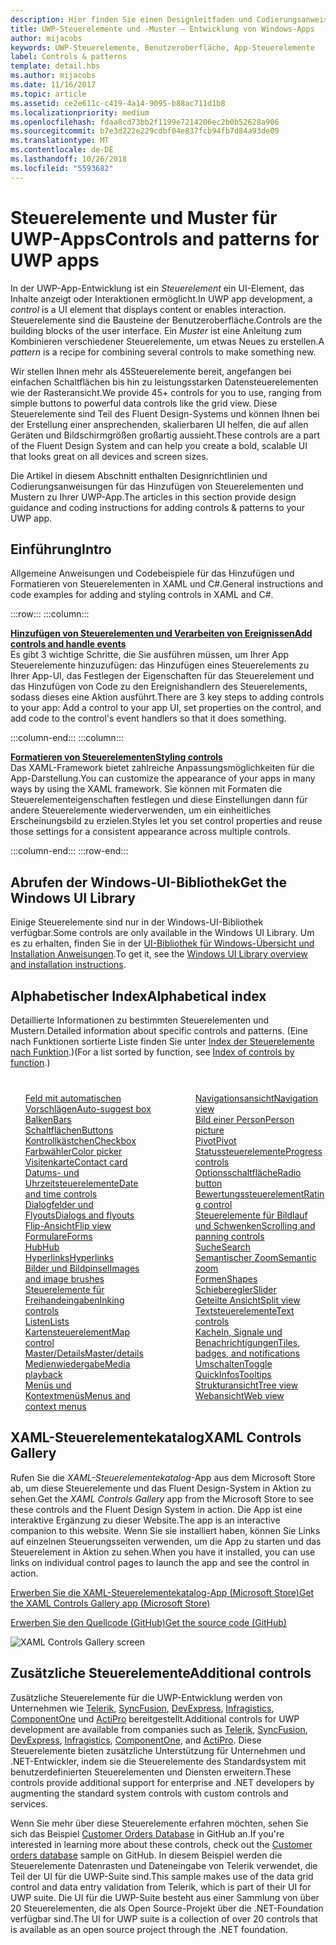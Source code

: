 ```yaml
---
description: Hier finden Sie einen Designleitfaden und Codierungsanweisungen für das Hinzufügen von Steuerelementen und Mustern zu Ihrer UWP-App. Sie finden mehr als 45leistungsstarke Steuerelemente für die Verwendung mit Ihrer App.
title: UWP-Steuerelemente und -Muster – Entwicklung von Windows-Apps
author: mijacobs
keywords: UWP-Steuerelemente, Benutzeroberfläche, App-Steuerelemente
label: Controls & patterns
template: detail.hbs
ms.author: mijacobs
ms.date: 11/16/2017
ms.topic: article
ms.assetid: ce2e611c-c419-4a14-9095-b88ac711d1b8
ms.localizationpriority: medium
ms.openlocfilehash: fdaa8cd73bb2f1199e7214206ec2b0b52628a906
ms.sourcegitcommit: b7e3d222e229cdbf04e837fcb94fb7d84a93de09
ms.translationtype: MT
ms.contentlocale: de-DE
ms.lasthandoff: 10/26/2018
ms.locfileid: "5593682"
---
```

# <a name="controls-and-patterns-for-uwp-apps"></a><span data-ttu-id="b4ddb-105">Steuerelemente und Muster für UWP-Apps</span><span class="sxs-lookup"><span data-stu-id="b4ddb-105">Controls and patterns for UWP apps</span></span>
 

<span data-ttu-id="b4ddb-106">In der UWP-App-Entwicklung ist ein <i>Steuerelement</i> ein UI-Element, das Inhalte anzeigt oder Interaktionen ermöglicht.</span><span class="sxs-lookup"><span data-stu-id="b4ddb-106">In UWP app development, a <i>control</i> is a UI element that displays content or enables interaction.</span></span> <span data-ttu-id="b4ddb-107">Steuerelemente sind die Bausteine der Benutzeroberfläche.</span><span class="sxs-lookup"><span data-stu-id="b4ddb-107">Controls are the building blocks of the user interface.</span></span> <span data-ttu-id="b4ddb-108">Ein <i>Muster</i> ist eine Anleitung zum Kombinieren verschiedener Steuerelemente, um etwas Neues zu erstellen.</span><span class="sxs-lookup"><span data-stu-id="b4ddb-108">A <i>pattern</i> is a recipe for combining several controls to make something new.</span></span>

<span data-ttu-id="b4ddb-109">Wir stellen Ihnen mehr als 45Steuerelemente bereit, angefangen bei einfachen Schaltflächen bis hin zu leistungsstarken Datensteuerelementen wie der Rasteransicht.</span><span class="sxs-lookup"><span data-stu-id="b4ddb-109">We provide 45+ controls for you to use, ranging from simple buttons to powerful data controls like the grid view.</span></span>  <span data-ttu-id="b4ddb-110">Diese Steuerelemente sind Teil des Fluent Design-Systems und können Ihnen bei der Erstellung einer ansprechenden, skalierbaren UI helfen, die auf allen Geräten und Bildschirmgrößen großartig aussieht.</span><span class="sxs-lookup"><span data-stu-id="b4ddb-110">These controls are a part of the Fluent Design System and can help you create a bold, scalable UI that looks great on all devices and screen sizes.</span></span> 

<span data-ttu-id="b4ddb-111">Die Artikel in diesem Abschnitt enthalten Designrichtlinien und Codierungsanweisungen für das Hinzufügen von Steuerelementen und Mustern zu Ihrer UWP-App.</span><span class="sxs-lookup"><span data-stu-id="b4ddb-111">The articles in this section provide design guidance and coding instructions for adding controls & patterns to your UWP app.</span></span> 

## <a name="intro"></a><span data-ttu-id="b4ddb-112">Einführung</span><span class="sxs-lookup"><span data-stu-id="b4ddb-112">Intro</span></span>

<span data-ttu-id="b4ddb-113">Allgemeine Anweisungen und Codebeispiele für das Hinzufügen und Formatieren von Steuerelementen in XAML und C#.</span><span class="sxs-lookup"><span data-stu-id="b4ddb-113">General instructions and code examples for adding and styling controls in XAML and C#.</span></span>

:::row:::
    :::column:::
      <p><b><a href="controls-and-events-intro.md"><span data-ttu-id="b4ddb-114">Hinzufügen von Steuerelementen und Verarbeiten von Ereignissen</span><span class="sxs-lookup"><span data-stu-id="b4ddb-114">Add controls and handle events</span></span></a></b> <br/>
<span data-ttu-id="b4ddb-115">Es gibt 3 wichtige Schritte, die Sie ausführen müssen, um Ihrer App Steuerelemente hinzuzufügen: das Hinzufügen eines Steuerelements zu Ihrer App-UI, das Festlegen der Eigenschaften für das Steuerelement und das Hinzufügen von Code zu den Ereignishandlern des Steuerelements, sodass dieses eine Aktion ausführt.</span><span class="sxs-lookup"><span data-stu-id="b4ddb-115">There are 3 key steps to adding controls to your app: Add a control to your app UI, set properties on the control, and add code to the control's event handlers so that it does something.</span></span></p>
    :::column-end:::
    :::column:::
      <p><b><a href="xaml-styles.md"><span data-ttu-id="b4ddb-116">Formatieren von Steuerelementen</span><span class="sxs-lookup"><span data-stu-id="b4ddb-116">Styling controls</span></span></a></b> <br/>
<span data-ttu-id="b4ddb-117">Das XAML-Framework bietet zahlreiche Anpassungsmöglichkeiten für die App-Darstellung.</span><span class="sxs-lookup"><span data-stu-id="b4ddb-117">You can customize the appearance of your apps in many ways by using the XAML framework.</span></span> <span data-ttu-id="b4ddb-118">Sie können mit Formaten die Steuerelementeigenschaften festlegen und diese Einstellungen dann für andere Steuerelemente wiederverwenden, um ein einheitliches Erscheinungsbild zu erzielen.</span><span class="sxs-lookup"><span data-stu-id="b4ddb-118">Styles let you set control properties and reuse those settings for a consistent appearance across multiple controls.</span></span></p>
    :::column-end:::
:::row-end:::

## <a name="get-the-windows-ui-library"></a><span data-ttu-id="b4ddb-119">Abrufen der Windows-UI-Bibliothek</span><span class="sxs-lookup"><span data-stu-id="b4ddb-119">Get the Windows UI Library</span></span>
<span data-ttu-id="b4ddb-120">Einige Steuerelemente sind nur in der Windows-UI-Bibliothek verfügbar.</span><span class="sxs-lookup"><span data-stu-id="b4ddb-120">Some controls are only available in the Windows UI Library.</span></span> <span data-ttu-id="b4ddb-121">Um es zu erhalten, finden Sie in der [UI-Bibliothek für Windows-Übersicht und Installation Anweisungen](/uwp/toolkits/winui/).</span><span class="sxs-lookup"><span data-stu-id="b4ddb-121">To get it, see the [Windows UI Library overview and installation instructions](/uwp/toolkits/winui/).</span></span>

## <a name="alphabetical-index"></a><span data-ttu-id="b4ddb-122">Alphabetischer Index</span><span class="sxs-lookup"><span data-stu-id="b4ddb-122">Alphabetical index</span></span> 

<span data-ttu-id="b4ddb-123">Detaillierte Informationen zu bestimmten Steuerelementen und Mustern.</span><span class="sxs-lookup"><span data-stu-id="b4ddb-123">Detailed information about specific controls and patterns.</span></span> <span data-ttu-id="b4ddb-124">(Eine nach Funktionen sortierte Liste finden Sie unter <a href="controls-by-function.md">Index der Steuerelemente nach Funktion</a>.)</span><span class="sxs-lookup"><span data-stu-id="b4ddb-124">(For a list sorted by function, see <a href="controls-by-function.md">Index of controls by function</a>.)</span></span>

<div style="column-count: 2; column-gap: 40px; margin-top: 40px;" >
<ul style="margin-top: 0px; padding-top: 0px; list-style-type: none;">
<li style="list-style-type: none;"><a href="auto-suggest-box.md"><span data-ttu-id="b4ddb-125">Feld mit automatischen Vorschlägen</span><span class="sxs-lookup"><span data-stu-id="b4ddb-125">Auto-suggest box</span></span></a></li>

<li style="list-style-type: none;"><a href="app-bars.md"><span data-ttu-id="b4ddb-126">Balken</span><span class="sxs-lookup"><span data-stu-id="b4ddb-126">Bars</span></span></a></li>

<li style="list-style-type: none;"><a href="buttons.md"><span data-ttu-id="b4ddb-127">Schaltflächen</span><span class="sxs-lookup"><span data-stu-id="b4ddb-127">Buttons</span></span></a></li>

<li style="list-style-type: none;"><a href="checkbox.md"><span data-ttu-id="b4ddb-128">Kontrollkästchen</span><span class="sxs-lookup"><span data-stu-id="b4ddb-128">Checkbox</span></span> </a></li>

<li style="list-style-type: none;"><a href="color-picker.md"><span data-ttu-id="b4ddb-129">Farbwähler</span><span class="sxs-lookup"><span data-stu-id="b4ddb-129">Color picker</span></span></a></li>

<li style="list-style-type: none;"><a href="contact-card.md"><span data-ttu-id="b4ddb-130">Visitenkarte</span><span class="sxs-lookup"><span data-stu-id="b4ddb-130">Contact card</span></span></a></li>

<li style="list-style-type: none;"><a href="date-and-time.md"><span data-ttu-id="b4ddb-131">Datums- und Uhrzeitsteuerelemente</span><span class="sxs-lookup"><span data-stu-id="b4ddb-131">Date and time controls</span></span></a></li>

<li style="list-style-type: none;"><a href="dialogs-and-flyouts/index.md"><span data-ttu-id="b4ddb-132">Dialogfelder und Flyouts</span><span class="sxs-lookup"><span data-stu-id="b4ddb-132">Dialogs and flyouts</span></span></a></li>

<li style="list-style-type: none;"><a href="flipview.md"><span data-ttu-id="b4ddb-133">Flip-Ansicht</span><span class="sxs-lookup"><span data-stu-id="b4ddb-133">Flip view</span></span></a></li>

<li style="list-style-type: none;"><a href="forms.md"><span data-ttu-id="b4ddb-134">Formulare</span><span class="sxs-lookup"><span data-stu-id="b4ddb-134">Forms</span></span></a></li>

<li style="list-style-type: none;"><a href="hub.md"><span data-ttu-id="b4ddb-135">Hub</span><span class="sxs-lookup"><span data-stu-id="b4ddb-135">Hub</span></span></a></li>

<li style="list-style-type: none;"><a href="hyperlinks.md"><span data-ttu-id="b4ddb-136">Hyperlinks</span><span class="sxs-lookup"><span data-stu-id="b4ddb-136">Hyperlinks</span></span></a></li>

<li style="list-style-type: none;"><a href="images-imagebrushes.md"><span data-ttu-id="b4ddb-137">Bilder und Bildpinsel</span><span class="sxs-lookup"><span data-stu-id="b4ddb-137">Images and image brushes</span></span></a></li>

<li style="list-style-type: none;"><a href="inking-controls.md"><span data-ttu-id="b4ddb-138">Steuerelemente für Freihandeingaben</span><span class="sxs-lookup"><span data-stu-id="b4ddb-138">Inking controls</span></span></a></li>

<li style="list-style-type: none;"><a href="lists.md"><span data-ttu-id="b4ddb-139">Listen</span><span class="sxs-lookup"><span data-stu-id="b4ddb-139">Lists</span></span></a></li>

<li style="list-style-type: none;"><a href="../../maps-and-location/controls-map.md"><span data-ttu-id="b4ddb-140">Kartensteuerelement</span><span class="sxs-lookup"><span data-stu-id="b4ddb-140">Map control</span></span></a></li>

<li style="list-style-type: none;"><a href="master-details.md"><span data-ttu-id="b4ddb-141">Master/Details</span><span class="sxs-lookup"><span data-stu-id="b4ddb-141">Master/details</span></span></a></li>

<li style="list-style-type: none;"><a href="media-playback.md"><span data-ttu-id="b4ddb-142">Medienwiedergabe</span><span class="sxs-lookup"><span data-stu-id="b4ddb-142">Media playback</span></span></a></li>

<li style="list-style-type: none;"><a href="menus.md"><span data-ttu-id="b4ddb-143">Menüs und Kontextmenüs</span><span class="sxs-lookup"><span data-stu-id="b4ddb-143">Menus and context menus</span></span></a></li>

<li style="list-style-type: none;"><a href="navigationview.md"><span data-ttu-id="b4ddb-144">Navigationsansicht</span><span class="sxs-lookup"><span data-stu-id="b4ddb-144">Navigation view</span></span></a></li>

<li style="list-style-type: none;"><a href="person-picture.md"><span data-ttu-id="b4ddb-145">Bild einer Person</span><span class="sxs-lookup"><span data-stu-id="b4ddb-145">Person picture</span></span></a></li>

<li style="list-style-type: none;"><a href="pivot.md"><span data-ttu-id="b4ddb-146">Pivot</span><span class="sxs-lookup"><span data-stu-id="b4ddb-146">Pivot</span></span></a></li>

<li style="list-style-type: none;"><a href="progress-controls.md"><span data-ttu-id="b4ddb-147">Statussteuerelemente</span><span class="sxs-lookup"><span data-stu-id="b4ddb-147">Progress controls</span></span></a></li>

<li style="list-style-type: none;"><a href="radio-button.md"><span data-ttu-id="b4ddb-148">Optionsschaltfläche</span><span class="sxs-lookup"><span data-stu-id="b4ddb-148">Radio button</span></span></a></li>

<li style="list-style-type: none;"><a href="rating.md"><span data-ttu-id="b4ddb-149">Bewertungssteuerelement</span><span class="sxs-lookup"><span data-stu-id="b4ddb-149">Rating control</span></span></a></li>

<li style="list-style-type: none;"><a href="scroll-controls.md"><span data-ttu-id="b4ddb-150">Steuerelemente für Bildlauf und Schwenken</span><span class="sxs-lookup"><span data-stu-id="b4ddb-150">Scrolling and panning controls</span></span></a></li>

<li style="list-style-type: none;"><a href="search.md"><span data-ttu-id="b4ddb-151">Suche</span><span class="sxs-lookup"><span data-stu-id="b4ddb-151">Search</span></span></a></li>

<li style="list-style-type: none;"><a href="semantic-zoom.md"><span data-ttu-id="b4ddb-152">Semantischer Zoom</span><span class="sxs-lookup"><span data-stu-id="b4ddb-152">Semantic zoom</span></span></a></li>

<li style="list-style-type: none;"><a href="shapes.md"><span data-ttu-id="b4ddb-153">Formen</span><span class="sxs-lookup"><span data-stu-id="b4ddb-153">Shapes</span></span></a></li>

<li style="list-style-type: none;"><a href="slider.md"><span data-ttu-id="b4ddb-154">Schieberegler</span><span class="sxs-lookup"><span data-stu-id="b4ddb-154">Slider</span></span></a></li>

<li style="list-style-type: none;"><a href="split-view.md"><span data-ttu-id="b4ddb-155">Geteilte Ansicht</span><span class="sxs-lookup"><span data-stu-id="b4ddb-155">Split view</span></span></a></li>

<li style="list-style-type: none;"><a href="text-controls.md"><span data-ttu-id="b4ddb-156">Textsteuerelemente</span><span class="sxs-lookup"><span data-stu-id="b4ddb-156">Text controls</span></span></a></li>

<li style="list-style-type: none;"><a href="index.md"><span data-ttu-id="b4ddb-157">Kacheln, Signale und Benachrichtigungen</span><span class="sxs-lookup"><span data-stu-id="b4ddb-157">Tiles, badges, and notifications</span></span></a></li>


<li style="list-style-type: none;"><a href="toggles.md"><span data-ttu-id="b4ddb-158">Umschalten</span><span class="sxs-lookup"><span data-stu-id="b4ddb-158">Toggle</span></span></a></li>
<li style="list-style-type: none;"><a href="tooltips.md"><span data-ttu-id="b4ddb-159">QuickInfos</span><span class="sxs-lookup"><span data-stu-id="b4ddb-159">Tooltips</span></span></a></li>

<li style="list-style-type: none;"><a href="tree-view.md"><span data-ttu-id="b4ddb-160">Strukturansicht</span><span class="sxs-lookup"><span data-stu-id="b4ddb-160">Tree view</span></span></a></li>

<li style="list-style-type: none;"><a href="web-view.md"><span data-ttu-id="b4ddb-161">Webansicht</span><span class="sxs-lookup"><span data-stu-id="b4ddb-161">Web view</span></span></a></li>
</ul>
</div>

## <a name="xaml-controls-gallery"></a><span data-ttu-id="b4ddb-162">XAML-Steuerelementekatalog</span><span class="sxs-lookup"><span data-stu-id="b4ddb-162">XAML Controls Gallery</span></span>

<span data-ttu-id="b4ddb-163">Rufen Sie die _XAML-Steuerelementekatalog_-App aus dem Microsoft Store ab, um diese Steuerelemente und das Fluent Design-System in Aktion zu sehen.</span><span class="sxs-lookup"><span data-stu-id="b4ddb-163">Get the _XAML Controls Gallery_ app from the Microsoft Store to see these controls and the Fluent Design System in action.</span></span> <span data-ttu-id="b4ddb-164">Die App ist eine interaktive Ergänzung zu dieser Website.</span><span class="sxs-lookup"><span data-stu-id="b4ddb-164">The app is an interactive companion to this website.</span></span> <span data-ttu-id="b4ddb-165">Wenn Sie sie installiert haben, können Sie Links auf einzelnen Steuerungsseiten verwenden, um die App zu starten und das Steuerelement in Aktion zu sehen.</span><span class="sxs-lookup"><span data-stu-id="b4ddb-165">When you have it installed, you can use links on individual control pages to launch the app and see the control in action.</span></span>

<a href="https://www.microsoft.com/store/productId/9MSVH128X2ZT"><span data-ttu-id="b4ddb-166">Erwerben Sie die XAML-Steuerelementekatalog-App (Microsoft Store)</span><span class="sxs-lookup"><span data-stu-id="b4ddb-166">Get the XAML Controls Gallery app (Microsoft Store)</span></span></a>

<a href="https://github.com/Microsoft/Windows-universal-samples/tree/master/Samples/XamlUIBasics"><span data-ttu-id="b4ddb-167">Erwerben Sie den Quellcode (GitHub)</span><span class="sxs-lookup"><span data-stu-id="b4ddb-167">Get the source code (GitHub)</span></span></a>

<img src="images/xaml-controls-gallery.png" alt="XAML Controls Gallery screen" />

## <a name="additional-controls"></a><span data-ttu-id="b4ddb-168">Zusätzliche Steuerelemente</span><span class="sxs-lookup"><span data-stu-id="b4ddb-168">Additional controls</span></span>

<span data-ttu-id="b4ddb-169">Zusätzliche Steuerelemente für die UWP-Entwicklung werden von Unternehmen wie <a href="http://www.telerik.com/">Telerik</a>, <a href="https://www.syncfusion.com/products/uwp">SyncFusion</a>, <a href="https://www.devexpress.com/Products/NET/Controls/Win10Apps/">DevExpress</a>, <a href="http://www.infragistics.com/products/universal-windows-platform">Infragistics</a>, <a href="https://www.componentone.com/Studio/Platform/UWP">ComponentOne</a> und <a href="http://www.actiprosoftware.com/products/controls/universal">ActiPro</a> bereitgestellt.</span><span class="sxs-lookup"><span data-stu-id="b4ddb-169">Additional controls for UWP development are available from companies such as <a href="http://www.telerik.com/">Telerik</a>, <a href="https://www.syncfusion.com/products/uwp">SyncFusion</a>, <a href="https://www.devexpress.com/Products/NET/Controls/Win10Apps/">DevExpress</a>, <a href="http://www.infragistics.com/products/universal-windows-platform">Infragistics</a>, <a href="https://www.componentone.com/Studio/Platform/UWP">ComponentOne</a>, and <a href="http://www.actiprosoftware.com/products/controls/universal">ActiPro</a>.</span></span> <span data-ttu-id="b4ddb-170">Diese Steuerelemente bieten zusätzliche Unterstützung für Unternehmen und .NET-Entwickler, indem sie die Steuerelemente des Standardsystem mit benutzerdefinierten Steuerelementen und Diensten erweitern.</span><span class="sxs-lookup"><span data-stu-id="b4ddb-170">These controls provide additional support for enterprise and .NET developers by augmenting the standard system controls with custom controls and services.</span></span>  

<span data-ttu-id="b4ddb-171">Wenn Sie mehr über diese Steuerelemente erfahren möchten, sehen Sie sich das Beispiel <a href="https://github.com/Microsoft/Windows-appsample-customers-orders-database">Customer Orders Database</a> in GitHub an.</span><span class="sxs-lookup"><span data-stu-id="b4ddb-171">If you're interested in learning more about these controls, check out the <a href="https://github.com/Microsoft/Windows-appsample-customers-orders-database">Customer orders database</a> sample on GitHub.</span></span> <span data-ttu-id="b4ddb-172">In diesem Beispiel werden die Steuerelemente Datenrasten und Dateneingabe von Telerik verwendet, die Teil der UI für die UWP-Suite sind.</span><span class="sxs-lookup"><span data-stu-id="b4ddb-172">This sample makes use of the data grid control and data entry validation from Telerik, which is part of their UI for UWP suite.</span></span> <span data-ttu-id="b4ddb-173">Die UI für die UWP-Suite besteht aus einer Sammlung von über 20 Steuerelementen, die als Open Source-Projekt über die .NET-Foundation verfügbar sind.</span><span class="sxs-lookup"><span data-stu-id="b4ddb-173">The UI for UWP suite is a collection of over 20 controls that is available as an open source project through the .NET foundation.</span></span>
